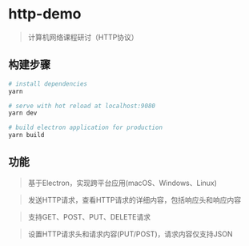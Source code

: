 # http-demo

> 计算机网络课程研讨（HTTP协议）

## 构建步骤

``` bash
# install dependencies
yarn

# serve with hot reload at localhost:9080
yarn dev

# build electron application for production
yarn build


```

## 功能

> 基于Electron，实现跨平台应用(macOS、Windows、Linux)

> 发送HTTP请求，查看HTTP请求的详细内容，包括响应头和响应内容

> 支持GET、POST、PUT、DELETE请求

> 设置HTTP请求头和请求内容(PUT/POST)，请求内容仅支持JSON


